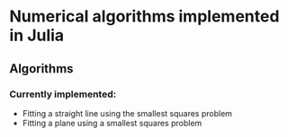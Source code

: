 # Numerical algorithms implemented in Julia

## Algorithms
### Currently implemented:
- Fitting a straight line using the smallest squares problem
- Fitting a plane using a smallest squares problem